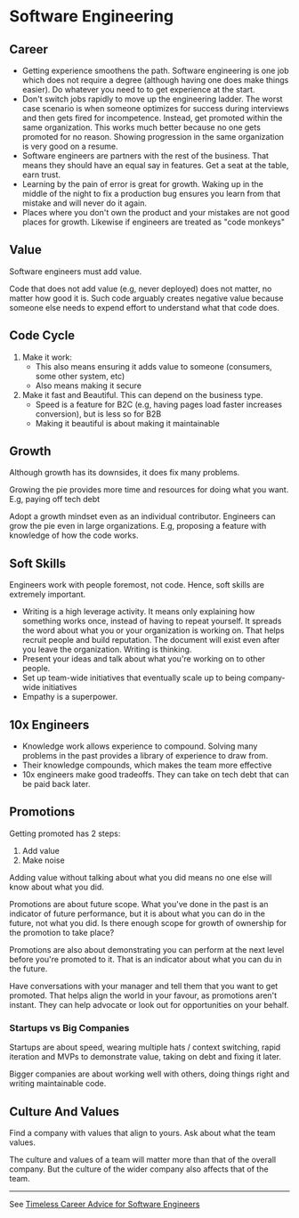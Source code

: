 
# Software Engineering

## Career

- Getting experience smoothens the path. Software engineering is one job which does not require a degree (although having one does make things easier). Do whatever you need to to get experience at the start.
- Don't switch jobs rapidly to move up the engineering ladder. The worst case scenario is when someone optimizes for success during interviews and then gets fired for incompetence.
  Instead, get promoted within the same organization. This works much better because no one gets promoted for no reason. Showing progression in the same organization is very good on a resume.
- Software engineers are partners with the rest of the business. That means they should have an equal say in features. Get a seat at the table, earn trust.
- Learning by the pain of error is great for growth. Waking up in the middle of the night to fix a production bug ensures you learn from that mistake and will never do it again.
- Places where you don't own the product and your mistakes are not good places for growth. Likewise if engineers are treated as "code monkeys"

## Value

Software engineers must add value.

Code that does not add value (e.g, never deployed) does not matter, no matter how good it is. Such code arguably creates negative value because someone else needs to expend effort to understand what that code does.

## Code Cycle

1. Make it work:
   - This also means ensuring it adds value to someone (consumers, some other system, etc)
   - Also means making it secure
2. Make it fast and Beautiful. This can depend on the business type.
   - Speed is a feature for B2C (e.g, having pages load faster increases conversion), but is less so for B2B
   - Making it beautiful is about making it maintainable

## Growth

Although growth has its downsides, it does fix many problems.

Growing the pie provides more time and resources for doing what you want. E.g, paying off tech debt

Adopt a growth mindset even as an individual contributor. Engineers can grow the pie even in large organizations. E.g, proposing a feature with knowledge of how the code works.

## Soft Skills

Engineers work with people foremost, not code. Hence, soft skills are extremely important.

- Writing is a high leverage activity. It means only explaining how something works once, instead of having to repeat yourself. It spreads the word about what you or your organization is working on. That helps recruit people and build reputation. The document will exist even after you leave the organization. Writing is thinking.
- Present your ideas and talk about what you're working on to other people.
- Set up team-wide initiatives that eventually scale up to being company-wide initiatives
- Empathy is a superpower.

## 10x Engineers

- Knowledge work allows experience to compound. Solving many problems in the past provides a library of experience to draw from.
- Their knowledge compounds, which makes the team more effective
- 10x engineers make good tradeoffs. They can take on tech debt that can be paid back later.

## Promotions

Getting promoted has 2 steps:

1. Add value
2. Make noise

Adding value without talking about what you did means no one else will know about what you did.

Promotions are about future scope. What you've done in the past is an indicator of future performance, but it is about what you can do in the future, not what you did. Is there enough scope for growth of ownership for the promotion to take place?

Promotions are also about demonstrating you can perform at the next level before you're promoted to it. That is an indicator about what you can du in the future.

Have conversations with your manager and tell them that you want to get promoted. That helps align the world in your favour, as promotions aren't instant. They can help advocate or look out for opportunities on your behalf.

### Startups vs Big Companies

Startups are about speed, wearing multiple hats / context switching, rapid iteration and MVPs to demonstrate value, taking on debt and fixing it later.

Bigger companies are about working well with others, doing things right and writing maintainable code.

## Culture And Values

Find a company with values that align to yours. Ask about what the team values.

The culture and values of a team will matter more than that of the overall company. But the culture of the wider company also affects that of the team.

---

See [Timeless Career Advice for Software Engineers](https://lbacaj.gumroad.com/l/career-advice-for-engineers)
